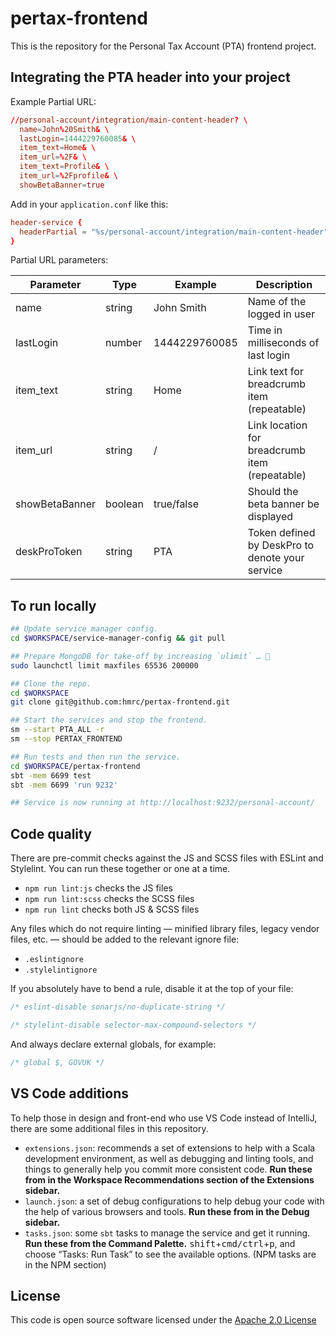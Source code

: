 # pertax-frontend

This is the repository for the Personal Tax Account (PTA) frontend project.

## Integrating the PTA header into your project

Example Partial URL:
```conf
//personal-account/integration/main-content-header? \
  name=John%20Smith& \
  lastLogin=1444229760085& \
  item_text=Home& \
  item_url=%2F& \
  item_text=Profile& \
  item_url=%2Fprofile& \
  showBetaBanner=true
```

Add in your `application.conf` like this:
```conf
header-service {
  headerPartial = "%s/personal-account/integration/main-content-header"
}
```

Partial URL parameters:

| Parameter      | Type    | Example       | Description                                     |
|----------------|---------|---------------|-------------------------------------------------|
| name           | string  | John Smith    | Name of the logged in user                      |
| lastLogin      | number  | 1444229760085 | Time in milliseconds of last login              |
| item_text      | string  | Home          | Link text for breadcrumb item (repeatable)      |
| item_url       | string  | /             | Link location for breadcrumb item (repeatable)  |
| showBetaBanner | boolean | true/false    | Should the beta banner be displayed             |
| deskProToken   | string  | PTA           | Token defined by DeskPro to denote your service |

## To run locally

```sh
## Update service manager config.
cd $WORKSPACE/service-manager-config && git pull

## Prepare MongoDB for take-off by increasing `ulimit` … 🚀
sudo launchctl limit maxfiles 65536 200000

## Clone the repo.
cd $WORKSPACE
git clone git@github.com:hmrc/pertax-frontend.git

## Start the services and stop the frontend.
sm --start PTA_ALL -r
sm --stop PERTAX_FRONTEND

## Run tests and then run the service.
cd $WORKSPACE/pertax-frontend
sbt -mem 6699 test
sbt -mem 6699 'run 9232'

## Service is now running at http://localhost:9232/personal-account/
```

## Code quality

There are pre-commit checks against the JS and SCSS files with ESLint and Stylelint. You can run these together or one at a time.
- `npm run lint:js` checks the JS files
- `npm run lint:scss` checks the SCSS files
- `npm run lint` checks both JS & SCSS files

Any files which do not require linting — minified library files, legacy vendor files, etc. — should be added to the relevant ignore file:
- `.eslintignore`
- `.stylelintignore`

If you absolutely have to bend a rule, disable it at the top of your file:
```js
/* eslint-disable sonarjs/no-duplicate-string */
```

```scss
/* stylelint-disable selector-max-compound-selectors */
```

And always declare external globals, for example:
```js
/* global $, GOVUK */
```

## VS Code additions

To help those in design and front-end who use VS Code instead of IntelliJ, there are some additional files in this repository.

- `extensions.json`: recommends a set of extensions to help with a Scala development environment, as well as debugging and linting tools, and things to generally help you commit more consistent code.
  **Run these from in the Workspace Recommendations section of the Extensions sidebar.**
- `launch.json`: a set of debug configurations to help debug your code with the help of various browsers and tools.
  **Run these from in the Debug sidebar.**
- `tasks.json`: some `sbt` tasks to manage the service and get it running.
  **Run these from the Command Palette.** <kbd>shift</kbd>+<kbd>cmd/ctrl</kbd>+<kbd>p</kbd>, and choose “Tasks: Run Task” to see the available options. (NPM tasks are in the NPM section)

## License

This code is open source software licensed under the [Apache 2.0 License]("http://www.apache.org/licenses/LICENSE-2.0.html")
